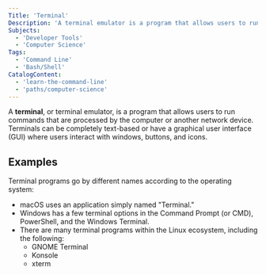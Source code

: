 ```yaml
---
Title: 'Terminal'
Description: 'A terminal emulator is a program that allows users to run commands that are processed by the computer.'
Subjects:
  - 'Developer Tools'
  - 'Computer Science'
Tags:
  - 'Command Line'
  - 'Bash/Shell'
CatalogContent:
  - 'learn-the-command-line'
  - 'paths/computer-science'
---
```


A **terminal**, or terminal emulator, is a program that allows users to run commands that are processed by the computer or another network device. Terminals can be completely text-based or have a graphical user interface (GUI) where users interact with windows, buttons, and icons.

## Examples

Terminal programs go by different names according to the operating system:

- macOS uses an application simply named "Terminal."
- Windows has a few terminal options in the Command Prompt (or CMD), PowerShell, and the Windows Terminal.
- There are many terminal programs within the Linux ecosystem, including the following:
  - GNOME Terminal
  - Konsole
  - xterm

